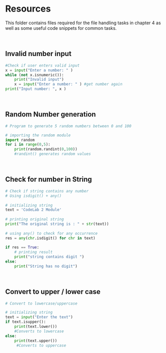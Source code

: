 # Resources

This folder contains files required for the file handling tasks in chapter 4 as well as some useful code snippets for common tasks. 

&nbsp;
&nbsp;

## Invalid number input

```python
#Check if user enters valid input
x = input("Enter a number: " )
while (not x.isnumeric()):
    print("Invalid input")
    x = input("Enter a number: " ) #get number again
print("Input number: ", x )
```

&nbsp;
&nbsp;

## Random Number generation

```python
# Program to generate 5 random numbers between 0 and 100

# importing the random module
import random
for i in range(0,5):
    print(random.randint(0,100))
    #randint() generates random values
```

&nbsp;
&nbsp;

## Check for number in String

```python
# Check if string contains any number
# Using isdigit() + any()
 
# initializing string
text = 'CodeLab 2 Module'
 
# printing original string
print("The original string is : " + str(text))
 
# using any() to check for any occurrence
res = any(chr.isdigit() for chr in text)
     
if res == True:
    # printing result
    print("string contains digit ")
else:
    print("String has no digit")

```

&nbsp;
&nbsp;

## Convert to upper / lower case

```python
# Convert to lowercase/uppercase

# initializing string
text = input("Enter the text")
if text.isupper():
    print(text.lower()) 
    #Converts to lowercase
else:
    print(text.upper())
     #Converts to uppercase
```



